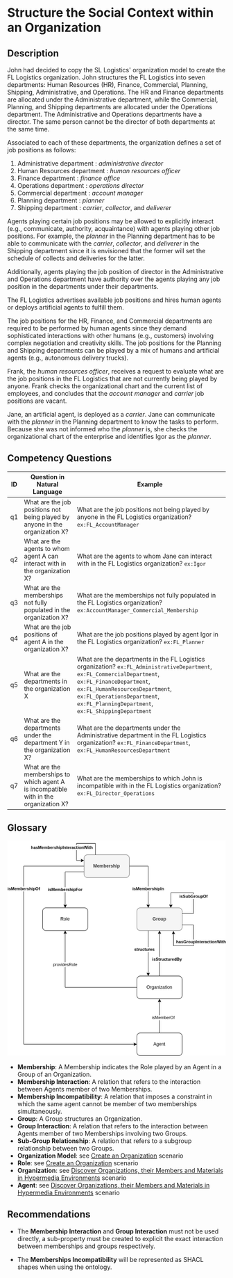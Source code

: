 # Structure the Social Context within an Organization

## Description
John had decided to copy the SL Logistics' organization model to create the FL Logistics organization. John structures the FL Logistics into seven departments: Human Resources (HR), Finance, Commercial, Planning, Shipping, Administrative, and Operations. The HR and Finance departments are allocated under the Administrative department, while the Commercial, Planning, and Shipping departments are allocated under the Operations department. The Administrative and Operations departments have a director. The same person cannot be the director of both departments at the same time.

Associated to each of these departments, the organization defines a set of job positions as follows:
1. Administrative department : _administrative director_
2. Human Resources department : _human resources officer_
3. Finance department : _finance office_
4. Operations department : _operations director_
5. Commercial department : _account manager_
6. Planning department : _planner_
7. Shipping department : _carrier_, _collector_, and _deliverer_

Agents playing certain job positions may be allowed to explicitly interact (e.g., communicate, authority, acquaintance) with agents playing other job positions. For example, the _planner_ in the Planning department has to be able to communicate with the _carrier_, _collector_, and _deliverer_ in the Shipping department since it is envisioned that the former will set the schedule of collects and deliveries for the latter.

Additionally, agents playing the job position of director in the Administrative and Operations department have authority over the agents playing any job position in the departments under their departments.

The FL Logistics advertises available job positions and hires human agents or deploys artificial agents to fulfill them.

The job positions for the HR, Finance, and Commercial departments are required to be performed by human agents since they demand sophisticated interactions with other humans (e.g., customers) involving complex negotiation and creativity skills. The job positions for the Planning and Shipping departments can be played by a mix of humans and artificial agents (e.g., autonomous delivery trucks).

Frank, the _human resources officer_, receives a request to evaluate what are the job positions in the FL Logistics that are not currently being played by anyone. Frank checks the organizational chart and the current list of employees, and concludes that the _account manager_ and _carrier_ job positions are vacant.

Jane, an artificial agent, is deployed as a  _carrier_. Jane can communicate with the _planner_ in the Planning department to know the tasks to perform. Because she was not informed who the _planner_ is, she checks the organizational chart of the enterprise and identifies Igor as the _planner_.

## Competency Questions

| ID | Question in Natural Language | Example |
|----|------------------------------|---------|
| q1 | What are the job positions not being played by anyone in the organization X?                                                                    | What are the job positions not being played by anyone in the FL Logistics organization? `ex:FL_AccountManager`            |
| q2 | What are the agents to whom agent A can interact with in the organization X?                            | What are the agents to whom Jane can interact with in the FL Logistics organization? `ex:Igor`                    |
| q3 | What are the memberships not fully populated in the organization X? | What are the memberships not fully populated in the FL Logistics organization? `ex:AccountManager_Commercial_Membership`  |
| q4 | What are the job positions of agent A in the organization X?        | What are the job positions played by agent Igor in the FL Logistics organization? `ex:FL_Planner`                         |
| q5 | What are the departments in the organization X                      | What are the departments in the FL Logistics organization? `ex:FL_AdministrativeDepartment`, `ex:FL_CommercialDepartment`, `ex:FL_FinanceDepartment`, `ex:FL_HumanResourcesDepartment`, `ex:FL_OperationsDepartment`, `ex:FL_PlanningDepartment`, `ex:FL_ShippingDepartment`      |
| q6 | What are the departments under the department Y in the organization X?                                                                          | What are the departments under the Administrative department in the FL Logistics organization? `ex:FL_FinanceDepartment`, `ex:FL_HumanResourcesDepartment`                                            |
| q7 | What are the memberships to which agent A is incompatible with in the organization X?                                                           | What are the memberships to which John is incompatible with in the FL Logistics organization? `ex:FL_Director_Operations` |

## Glossary

![image](structure-organization.png)

* **Membership**: A Membership indicates the Role played by an Agent in a Group of an Organization.
* **Membership Interaction**: A relation that refers to the interaction between Agents member of two Memberships.
* **Membership Incompatibility**: A relation that imposes a constraint in which the same agent cannot be member of two memberships simultaneously.
* **Group**: A Group structures an Organization.
* **Group Interaction**: A relation that refers to the interaction between Agents member of two Memberships involving two Groups.
* **Sub-Group Relationship**: A relation that refers to a subgroup relationship between two Groups.
* **Organization Model**: see [Create an Organization](https://github.com/HyperAgents/hmas/blob/master/domains/logistics/create-organization/README.md) scenario
* **Role**: see [Create an Organization](https://github.com/HyperAgents/hmas/blob/master/domains/logistics/create-organization/README.md) scenario
* **Organization**: see [Discover Organizations, their Members and Materials in Hypermedia Environments](https://github.com/HyperAgents/hmas/blob/master/domains/manufacturing-environments/discover-organization/README.md) scenario
* **Agent**: see [Discover Organizations, their Members and Materials in Hypermedia Environments](https://github.com/HyperAgents/hmas/blob/master/domains/manufacturing-environments/discover-organization/README.md) scenario

## Recommendations

* The **Membership Interaction** and **Group Interaction** must not be used directly, a sub-property must be created to explicit the exact interaction between memberships and groups respectively.

* The **Memberships Incompatibility** will be represented as SHACL shapes when using the ontology.
